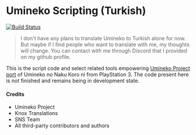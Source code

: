 Umineko Scripting (Turkish)
=================

[![Build Status](https://github.com/umineko-project/umineko-scripting/workflows/CI/badge.svg)](../../actions)

> I don't have any plans to translate Umineko to Turkish alone for now. But maybe if I find people who want to translate with me, my thoughts will change. You can contact with me through Discord that I provided on my github profile.

This is the script code and select related tools empowering [Umineko Project port](https://umineko-project.org) of Umineko no Naku Koro ni from PlayStation 3. The code present here is not finished and remains being in development state.

#### Credits
- Umineko Project
- Knox Translations
- SNS Team
- All third-party contributors and authors
